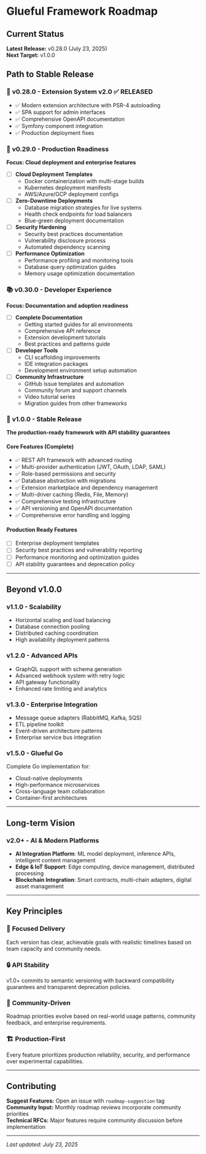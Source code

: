 # Glueful Framework Roadmap

## Current Status

**Latest Release:** v0.28.0 (July 23, 2025)  
**Next Target:** v1.0.0

## Path to Stable Release

### 🎯 **v0.28.0** - Extension System v2.0 ✅ **RELEASED**
- ✅ Modern extension architecture with PSR-4 autoloading
- ✅ SPA support for admin interfaces  
- ✅ Comprehensive OpenAPI documentation
- ✅ Symfony component integration
- ✅ Production deployment fixes

### 🚀 **v0.29.0** - Production Readiness
**Focus: Cloud deployment and enterprise features**

- [ ] **Cloud Deployment Templates**
  - Docker containerization with multi-stage builds
  - Kubernetes deployment manifests  
  - AWS/Azure/GCP deployment configs
- [ ] **Zero-Downtime Deployments**
  - Database migration strategies for live systems
  - Health check endpoints for load balancers
  - Blue-green deployment documentation
- [ ] **Security Hardening**
  - Security best practices documentation
  - Vulnerability disclosure process
  - Automated dependency scanning
- [ ] **Performance Optimization**
  - Performance profiling and monitoring tools
  - Database query optimization guides
  - Memory usage optimization documentation

### 📚 **v0.30.0** - Developer Experience
**Focus: Documentation and adoption readiness**

- [ ] **Complete Documentation**
  - Getting started guides for all environments
  - Comprehensive API reference
  - Extension development tutorials
  - Best practices and patterns guide
- [ ] **Developer Tools**
  - CLI scaffolding improvements
  - IDE integration packages
  - Development environment setup automation
- [ ] **Community Infrastructure**
  - GitHub issue templates and automation
  - Community forum and support channels
  - Video tutorial series
  - Migration guides from other frameworks

### 🎉 **v1.0.0** - Stable Release
**The production-ready framework with API stability guarantees**

#### Core Features (Complete)
- ✅ REST API framework with advanced routing
- ✅ Multi-provider authentication (JWT, OAuth, LDAP, SAML)
- ✅ Role-based permissions and security
- ✅ Database abstraction with migrations  
- ✅ Extension marketplace and dependency management
- ✅ Multi-driver caching (Redis, File, Memory)
- ✅ Comprehensive testing infrastructure
- ✅ API versioning and OpenAPI documentation
- ✅ Comprehensive error handling and logging

#### Production Ready Features
- [ ] Enterprise deployment templates
- [ ] Security best practices and vulnerability reporting
- [ ] Performance monitoring and optimization guides
- [ ] API stability guarantees and deprecation policy

---

## Beyond v1.0.0

### **v1.1.0** - Scalability
- Horizontal scaling and load balancing
- Database connection pooling
- Distributed caching coordination
- High availability deployment patterns

### **v1.2.0** - Advanced APIs  
- GraphQL support with schema generation
- Advanced webhook system with retry logic
- API gateway functionality
- Enhanced rate limiting and analytics

### **v1.3.0** - Enterprise Integration
- Message queue adapters (RabbitMQ, Kafka, SQS)
- ETL pipeline toolkit
- Event-driven architecture patterns
- Enterprise service bus integration

### **v1.5.0** - Glueful Go
Complete Go implementation for:
- Cloud-native deployments
- High-performance microservices  
- Cross-language team collaboration
- Container-first architectures

---

## Long-term Vision

### **v2.0+** - AI & Modern Platforms
- **AI Integration Platform**: ML model deployment, inference APIs, intelligent content management
- **Edge & IoT Support**: Edge computing, device management, distributed processing
- **Blockchain Integration**: Smart contracts, multi-chain adapters, digital asset management

---

## Key Principles

### 🎯 **Focused Delivery**
Each version has clear, achievable goals with realistic timelines based on team capacity and community needs.

### 🔒 **API Stability**  
v1.0+ commits to semantic versioning with backward compatibility guarantees and transparent deprecation policies.

### 👥 **Community-Driven**
Roadmap priorities evolve based on real-world usage patterns, community feedback, and enterprise requirements.

### 🏗️ **Production-First**
Every feature prioritizes production reliability, security, and performance over experimental capabilities.

---

## Contributing

**Suggest Features:** Open an issue with `roadmap-suggestion` tag  
**Community Input:** Monthly roadmap reviews incorporate community priorities  
**Technical RFCs:** Major features require community discussion before implementation

---

*Last updated: July 23, 2025*